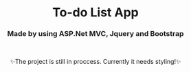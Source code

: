 <h1 align="center">To-do List App</h1>
<h3 align="center">Made by using ASP.Net MVC, Jquery and Bootstrap</h3>
<br/>

<p align="center">✨The project is still in proccess. Currently it needs styling!✨</p>
